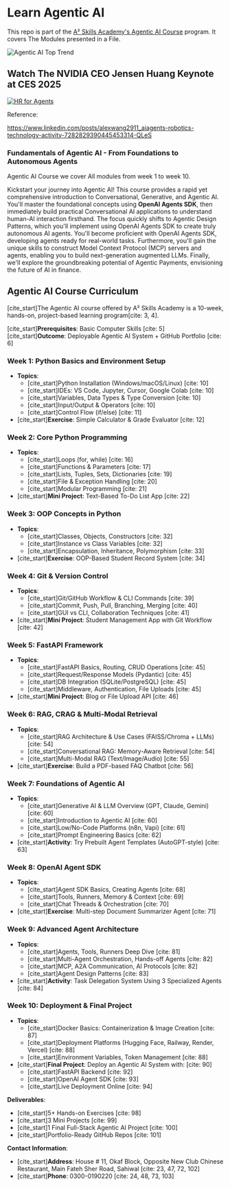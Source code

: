 # Learn Agentic AI

This repo is part of the [A² Skills Academy's Agentic AI Course](https://drive.google.com/file/d/14G-U3N77CjpMNrjdQpztxZ-ZtJyhNK6E/view?usp=sharing) program. It covers The Modules presented in a File.

![Agentic AI Top Trend](toptrend.webp)

## Watch The NVIDIA CEO Jensen Huang Keynote at CES 2025

[![HR for Agents](hr.jpeg)](https://www.youtube.com/watch?v=k82RwXqZHY8 "NVIDIA CEO Jensen Huang Keynote at CES 2025")

Reference:

https://www.linkedin.com/posts/alexwang2911_aiagents-robotics-technology-activity-7282829390445453314-QLeS

### Fundamentals of Agentic AI - From Foundations to Autonomous Agents

Agentic AI Course we cover All modules from week 1 to week 10.

Kickstart your journey into Agentic AI! This course provides a rapid yet comprehensive introduction to Conversational, Generative, and Agentic AI. You'll master the foundational concepts using **OpenAI Agents SDK**, then immediately build practical Conversational AI applications to understand human-AI interaction firsthand. The focus quickly shifts to Agentic Design Patterns, which you'll implement using OpenAI Agents SDK to create truly autonomous AI agents. You'll become proficient with OpenAI Agents SDK, developing agents ready for real-world tasks. Furthermore, you'll gain the unique skills to construct Model Context Protocol (MCP) servers and agents, enabling you to build next-generation augmented LLMs. Finally, we'll explore the groundbreaking potential of Agentic Payments, envisioning the future of AI in finance.

## Agentic AI Course Curriculum

[cite_start]The Agentic AI course offered by A² Skills Academy is a 10-week, hands-on, project-based learning program[cite: 3, 4].

[cite_start]**Prerequisites**: Basic Computer Skills [cite: 5]
[cite_start]**Outcome**: Deployable Agentic AI System + GitHub Portfolio [cite: 6]

### Week 1: Python Basics and Environment Setup
* **Topics**:
    * [cite_start]Python Installation (Windows/macOS/Linux) [cite: 10]
    * [cite_start]IDEs: VS Code, Jupyter, Cursor, Google Colab [cite: 10]
    * [cite_start]Variables, Data Types & Type Conversion [cite: 10]
    * [cite_start]Input/Output & Operators [cite: 10]
    * [cite_start]Control Flow (if/else) [cite: 11]
* [cite_start]**Exercise**: Simple Calculator & Grade Evaluator [cite: 12]

### Week 2: Core Python Programming
* **Topics**:
    * [cite_start]Loops (for, while) [cite: 16]
    * [cite_start]Functions & Parameters [cite: 17]
    * [cite_start]Lists, Tuples, Sets, Dictionaries [cite: 19]
    * [cite_start]File & Exception Handling [cite: 20]
    * [cite_start]Modular Programming [cite: 21]
* [cite_start]**Mini Project**: Text-Based To-Do List App [cite: 22]

### Week 3: OOP Concepts in Python
* **Topics**:
    * [cite_start]Classes, Objects, Constructors [cite: 32]
    * [cite_start]Instance vs Class Variables [cite: 32]
    * [cite_start]Encapsulation, Inheritance, Polymorphism [cite: 33]
* [cite_start]**Exercise**: OOP-Based Student Record System [cite: 34]

### Week 4: Git & Version Control
* **Topics**:
    * [cite_start]Git/GitHub Workflow & CLI Commands [cite: 39]
    * [cite_start]Commit, Push, Pull, Branching, Merging [cite: 40]
    * [cite_start]GUI vs CLI, Collaboration Techniques [cite: 41]
* [cite_start]**Mini Project**: Student Management App with Git Workflow [cite: 42]

### Week 5: FastAPI Framework
* **Topics**:
    * [cite_start]FastAPI Basics, Routing, CRUD Operations [cite: 45]
    * [cite_start]Request/Response Models (Pydantic) [cite: 45]
    * [cite_start]DB Integration (SQLite/PostgreSQL) [cite: 45]
    * [cite_start]Middleware, Authentication, File Uploads [cite: 45]
* [cite_start]**Mini Project**: Blog or File Upload API [cite: 46]

### Week 6: RAG, CRAG & Multi-Modal Retrieval
* **Topics**:
    * [cite_start]RAG Architecture & Use Cases (FAISS/Chroma + LLMs) [cite: 54]
    * [cite_start]Conversational RAG: Memory-Aware Retrieval [cite: 54]
    * [cite_start]Multi-Modal RAG (Text/Image/Audio) [cite: 55]
* [cite_start]**Exercise**: Build a PDF-based FAQ Chatbot [cite: 56]

### Week 7: Foundations of Agentic AI
* **Topics**:
    * [cite_start]Generative AI & LLM Overview (GPT, Claude, Gemini) [cite: 60]
    * [cite_start]Introduction to Agentic AI [cite: 60]
    * [cite_start]Low/No-Code Platforms (n8n, Vapi) [cite: 61]
    * [cite_start]Prompt Engineering Basics [cite: 62]
* [cite_start]**Activity**: Try Prebuilt Agent Templates (AutoGPT-style) [cite: 63]

### Week 8: OpenAI Agent SDK
* **Topics**:
    * [cite_start]Agent SDK Basics, Creating Agents [cite: 68]
    * [cite_start]Tools, Runners, Memory & Context [cite: 69]
    * [cite_start]Chat Threads & Orchestration [cite: 70]
* [cite_start]**Exercise**: Multi-step Document Summarizer Agent [cite: 71]

### Week 9: Advanced Agent Architecture
* **Topics**:
    * [cite_start]Agents, Tools, Runners Deep Dive [cite: 81]
    * [cite_start]Multi-Agent Orchestration, Hands-off Agents [cite: 82]
    * [cite_start]MCP, A2A Communication, AI Protocols [cite: 82]
    * [cite_start]Agent Design Patterns [cite: 83]
* [cite_start]**Activity**: Task Delegation System Using 3 Specialized Agents [cite: 84]

### Week 10: Deployment & Final Project
* **Topics**:
    * [cite_start]Docker Basics: Containerization & Image Creation [cite: 87]
    * [cite_start]Deployment Platforms (Hugging Face, Railway, Render, Vercel) [cite: 88]
    * [cite_start]Environment Variables, Token Management [cite: 88]
* [cite_start]**Final Project**: Deploy an Agentic AI System with: [cite: 90]
    * [cite_start]FastAPI Backend [cite: 92]
    * [cite_start]OpenAI Agent SDK [cite: 93]
    * [cite_start]Live Deployment Online [cite: 94]

**Deliverables**:
* [cite_start]5+ Hands-on Exercises [cite: 98]
* [cite_start]3 Mini Projects [cite: 99]
* [cite_start]1 Final Full-Stack Agentic AI Project [cite: 100]
* [cite_start]Portfolio-Ready GitHub Repos [cite: 101]

**Contact Information**:
* [cite_start]**Address**: House # 11, Okaf Block, Opposite New Club Chinese Restaurant, Main Fateh Sher Road, Sahiwal [cite: 23, 47, 72, 102]
* [cite_start]**Phone**: 0300-0190220 [cite: 24, 48, 73, 103]